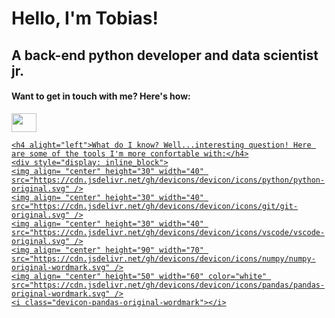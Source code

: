 <head>
<h1 alight="center">Hello, I'm Tobias!</h1>
<h2 alight="center">A back-end python developer and data scientist jr.</h2>
</head>

<body>  
    <h4 alight="left">Want to get in touch with me? Here's how:</h4>
    <p>
    <a href="https://www.linkedin.com/in/tobias-sirianni/" target="blank"><img align= "center" height="30" width="40" src="https://cdn.jsdelivr.net/gh/devicons/devicon/icons/linkedin/linkedin-original.svg" />
    </p>

    <h4 alight="left">What do I know? Well...interesting question! Here are some of the tools I'm more confortable with:</h4>
    <div style="display: inline_block">
    <img align= "center" height="30" width="40" src="https://cdn.jsdelivr.net/gh/devicons/devicon/icons/python/python-original.svg" />
    <img align= "center" height="30" width="40" src="https://cdn.jsdelivr.net/gh/devicons/devicon/icons/git/git-original.svg" />
    <img align= "center" height="30" width="40" src="https://cdn.jsdelivr.net/gh/devicons/devicon/icons/vscode/vscode-original.svg" />
    <img align= "center" height="90" width="70" src="https://cdn.jsdelivr.net/gh/devicons/devicon/icons/numpy/numpy-original-wordmark.svg" />
    <img align= "center" height="50" width="60" color="white" src="https://cdn.jsdelivr.net/gh/devicons/devicon/icons/pandas/pandas-original-wordmark.svg" />
    <i class="devicon-pandas-original-wordmark"></i>


  </div>
</body>





